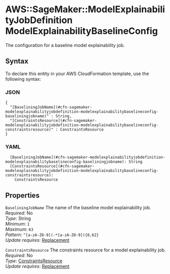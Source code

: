 # AWS::SageMaker::ModelExplainabilityJobDefinition ModelExplainabilityBaselineConfig<a name="aws-properties-sagemaker-modelexplainabilityjobdefinition-modelexplainabilitybaselineconfig"></a>

The configuration for a baseline model explainability job\.

## Syntax<a name="aws-properties-sagemaker-modelexplainabilityjobdefinition-modelexplainabilitybaselineconfig-syntax"></a>

To declare this entity in your AWS CloudFormation template, use the following syntax:

### JSON<a name="aws-properties-sagemaker-modelexplainabilityjobdefinition-modelexplainabilitybaselineconfig-syntax.json"></a>

```
{
  "[BaseliningJobName](#cfn-sagemaker-modelexplainabilityjobdefinition-modelexplainabilitybaselineconfig-baseliningjobname)" : String,
  "[ConstraintsResource](#cfn-sagemaker-modelexplainabilityjobdefinition-modelexplainabilitybaselineconfig-constraintsresource)" : ConstraintsResource
}
```

### YAML<a name="aws-properties-sagemaker-modelexplainabilityjobdefinition-modelexplainabilitybaselineconfig-syntax.yaml"></a>

```
  [BaseliningJobName](#cfn-sagemaker-modelexplainabilityjobdefinition-modelexplainabilitybaselineconfig-baseliningjobname): String
  [ConstraintsResource](#cfn-sagemaker-modelexplainabilityjobdefinition-modelexplainabilitybaselineconfig-constraintsresource): 
    ConstraintsResource
```

## Properties<a name="aws-properties-sagemaker-modelexplainabilityjobdefinition-modelexplainabilitybaselineconfig-properties"></a>

`BaseliningJobName`  <a name="cfn-sagemaker-modelexplainabilityjobdefinition-modelexplainabilitybaselineconfig-baseliningjobname"></a>
The name of the baseline model explainability job\.  
*Required*: No  
*Type*: String  
*Minimum*: `1`  
*Maximum*: `63`  
*Pattern*: `^[a-zA-Z0-9](-*[a-zA-Z0-9]){0,62}`  
*Update requires*: [Replacement](https://docs.aws.amazon.com/AWSCloudFormation/latest/UserGuide/using-cfn-updating-stacks-update-behaviors.html#update-replacement)

`ConstraintsResource`  <a name="cfn-sagemaker-modelexplainabilityjobdefinition-modelexplainabilitybaselineconfig-constraintsresource"></a>
The constraints resource for a model explainability job\.   
*Required*: No  
*Type*: [ConstraintsResource](aws-properties-sagemaker-modelexplainabilityjobdefinition-constraintsresource.md)  
*Update requires*: [Replacement](https://docs.aws.amazon.com/AWSCloudFormation/latest/UserGuide/using-cfn-updating-stacks-update-behaviors.html#update-replacement)